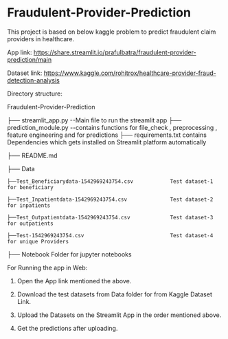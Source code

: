 # Fraudulent-Provider-Prediction
This project is based on below kaggle problem to predict fraudulent claim providers in healthcare.


App link: https://share.streamlit.io/prafulbatra/fraudulent-provider-prediction/main


Dataset link: https://www.kaggle.com/rohitrox/healthcare-provider-fraud-detection-analysis

Directory structure:

Fraudulent-Provider-Prediction

├── streamlit_app.py       --Main file to run the streamlit app
├── prediction_module.py   --contains functions for file_check , preprocessing , feature engineering and for predictions
├── requirements.txt     contains Dependencies which gets installed on Streamlit platform automatically

├── README.md

├── Data      

    ├──Test_Beneficiarydata-1542969243754.csv            Test dataset-1 for beneficiary
    
    ├──Test_Inpatientdata-1542969243754.csv              Test dataset-2 for inpatients
    
    ├──Test_Outpatientdata-1542969243754.csv             Test dataset-3 for outpatients
    
    ├──Test-1542969243754.csv                            Test dataset-4 for unique Providers
    
    
├── Notebook             Folder for jupyter notebooks


For Running the app in Web:

1) Open the App link mentioned the above.

2) Download the test datasets from Data folder for from Kaggle Dataset Link.

3) Upload the Datasets on the Streamlit App in the order mentioned above.

4) Get the predictions after uploading.
